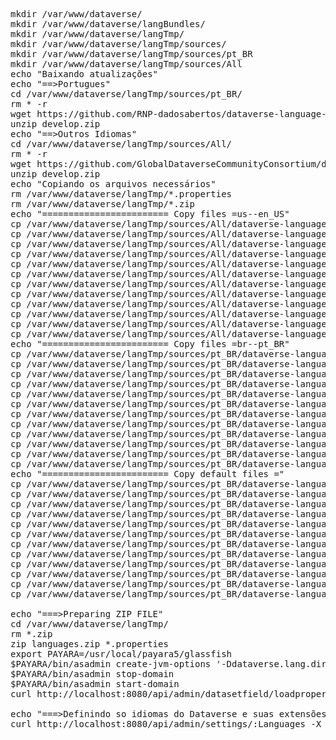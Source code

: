 <pre>
mkdir /var/www/dataverse/
mkdir /var/www/dataverse/langBundles/
mkdir /var/www/dataverse/langTmp/
mkdir /var/www/dataverse/langTmp/sources/
mkdir /var/www/dataverse/langTmp/sources/pt_BR
mkdir /var/www/dataverse/langTmp/sources/All
echo "Baixando atualizações"
echo "==>Portugues"
cd /var/www/dataverse/langTmp/sources/pt_BR/
rm * -r
wget https://github.com/RNP-dadosabertos/dataverse-language-packs/archive/develop.zip
unzip develop.zip
echo "==>Outros Idiomas"
cd /var/www/dataverse/langTmp/sources/All/
rm * -r
wget https://github.com/GlobalDataverseCommunityConsortium/dataverse-language-packs/archive/refs/heads/develop.zip
unzip develop.zip
echo "Copiando os arquivos necessários"
rm /var/www/dataverse/langTmp/*.properties
rm /var/www/dataverse/langTmp/*.zip
echo "======================== Copy files =us--en_US"
cp /var/www/dataverse/langTmp/sources/All/dataverse-language-packs-develop/en_US/astrophysics.properties /var/www/dataverse/langTmp/astrophysics_us.properties
cp /var/www/dataverse/langTmp/sources/All/dataverse-language-packs-develop/en_US/biomedical.properties /var/www/dataverse/langTmp/biomedical_us.properties
cp /var/www/dataverse/langTmp/sources/All/dataverse-language-packs-develop/en_US/BuiltInRoles.properties /var/www/dataverse/langTmp/BuiltInRoles_us.properties
cp /var/www/dataverse/langTmp/sources/All/dataverse-language-packs-develop/en_US/Bundle.properties /var/www/dataverse/langTmp/Bundle_us.properties
cp /var/www/dataverse/langTmp/sources/All/dataverse-language-packs-develop/en_US/citation.properties /var/www/dataverse/langTmp/citation_us.properties
cp /var/www/dataverse/langTmp/sources/All/dataverse-language-packs-develop/en_US/geospatial.properties /var/www/dataverse/langTmp/geospatial_us.properties
cp /var/www/dataverse/langTmp/sources/All/dataverse-language-packs-develop/en_US/journal.properties /var/www/dataverse/langTmp/journal_us.properties
cp /var/www/dataverse/langTmp/sources/All/dataverse-language-packs-develop/en_US/MimeTypeDetectionByFileExtension.properties /var/www/dataverse/langTmp/MimeTypeDetectionByFileExtension_us.properties
cp /var/www/dataverse/langTmp/sources/All/dataverse-language-packs-develop/en_US/MimeTypeDisplay.properties /var/www/dataverse/langTmp/MimeTypeDisplay_us.properties
cp /var/www/dataverse/langTmp/sources/All/dataverse-language-packs-develop/en_US/MimeTypeFacets.properties /var/www/dataverse/langTmp/MimeTypeFacets_us.properties
cp /var/www/dataverse/langTmp/sources/All/dataverse-language-packs-develop/en_US/socialscience.properties /var/www/dataverse/langTmp/socialscience_us.properties
cp /var/www/dataverse/langTmp/sources/All/dataverse-language-packs-develop/en_US/ValidationMessages.properties /var/www/dataverse/langTmp/ValidationMessages_us.properties
echo "======================== Copy files =br--pt_BR"
cp /var/www/dataverse/langTmp/sources/pt_BR/dataverse-language-packs-develop/pt_BR/astrophysics_br.properties /var/www/dataverse/langTmp/astrophysics_br.properties
cp /var/www/dataverse/langTmp/sources/pt_BR/dataverse-language-packs-develop/pt_BR/biomedical_br.properties /var/www/dataverse/langTmp/biomedical_br.properties
cp /var/www/dataverse/langTmp/sources/pt_BR/dataverse-language-packs-develop/pt_BR/BuiltInRoles_br.properties /var/www/dataverse/langTmp/BuiltInRoles_br.properties
cp /var/www/dataverse/langTmp/sources/pt_BR/dataverse-language-packs-develop/pt_BR/Bundle_br.properties /var/www/dataverse/langTmp/Bundle_br.properties
cp /var/www/dataverse/langTmp/sources/pt_BR/dataverse-language-packs-develop/pt_BR/citation_br.properties /var/www/dataverse/langTmp/citation_br.properties
cp /var/www/dataverse/langTmp/sources/pt_BR/dataverse-language-packs-develop/pt_BR/geospatial_br.properties /var/www/dataverse/langTmp/geospatial_br.properties
cp /var/www/dataverse/langTmp/sources/pt_BR/dataverse-language-packs-develop/pt_BR/journal_br.properties /var/www/dataverse/langTmp/journal_br.properties
cp /var/www/dataverse/langTmp/sources/pt_BR/dataverse-language-packs-develop/pt_BR/MimeTypeDetectionByFileExtension_br.properties /var/www/dataverse/langTmp/MimeTypeDetectionByFileExtension_br.properties
cp /var/www/dataverse/langTmp/sources/pt_BR/dataverse-language-packs-develop/pt_BR/MimeTypeDisplay_br.properties /var/www/dataverse/langTmp/MimeTypeDisplay_br.properties
cp /var/www/dataverse/langTmp/sources/pt_BR/dataverse-language-packs-develop/pt_BR/MimeTypeFacets_br.properties /var/www/dataverse/langTmp/MimeTypeFacets_br.properties
cp /var/www/dataverse/langTmp/sources/pt_BR/dataverse-language-packs-develop/pt_BR/socialscience_br.properties /var/www/dataverse/langTmp/socialscience_br.properties
cp /var/www/dataverse/langTmp/sources/pt_BR/dataverse-language-packs-develop/pt_BR/ValidationMessages_br.properties /var/www/dataverse/langTmp/ValidationMessages_br.properties
echo "======================== Copy default files ="
cp /var/www/dataverse/langTmp/sources/pt_BR/dataverse-language-packs-develop/pt_BR/astrophysics_br.properties /var/www/dataverse/langTmp/astrophysics_en.properties
cp /var/www/dataverse/langTmp/sources/pt_BR/dataverse-language-packs-develop/pt_BR/biomedical_br.properties /var/www/dataverse/langTmp/biomedical_en.properties
cp /var/www/dataverse/langTmp/sources/pt_BR/dataverse-language-packs-develop/pt_BR/BuiltInRoles_br.properties /var/www/dataverse/langTmp/BuiltInRoles_en.properties
cp /var/www/dataverse/langTmp/sources/pt_BR/dataverse-language-packs-develop/pt_BR/Bundle_br.properties /var/www/dataverse/langTmp/Bundle_en.properties
cp /var/www/dataverse/langTmp/sources/pt_BR/dataverse-language-packs-develop/pt_BR/citation_br.properties /var/www/dataverse/langTmp/citation_en.properties
cp /var/www/dataverse/langTmp/sources/pt_BR/dataverse-language-packs-develop/pt_BR/geospatial_br.properties /var/www/dataverse/langTmp/geospatial_en.properties
cp /var/www/dataverse/langTmp/sources/pt_BR/dataverse-language-packs-develop/pt_BR/journal_br.properties /var/www/dataverse/langTmp/journal_en.properties
cp /var/www/dataverse/langTmp/sources/pt_BR/dataverse-language-packs-develop/pt_BR/MimeTypeDetectionByFileExtension_br.properties /var/www/dataverse/langTmp/MimeTypeDetectionByFileExtension_en.properties
cp /var/www/dataverse/langTmp/sources/pt_BR/dataverse-language-packs-develop/pt_BR/MimeTypeDisplay_br.properties /var/www/dataverse/langTmp/MimeTypeDisplay_en.properties
cp /var/www/dataverse/langTmp/sources/pt_BR/dataverse-language-packs-develop/pt_BR/MimeTypeFacets_br.properties /var/www/dataverse/langTmp/MimeTypeFacets_en.properties
cp /var/www/dataverse/langTmp/sources/pt_BR/dataverse-language-packs-develop/pt_BR/socialscience_br.properties /var/www/dataverse/langTmp/socialscience_en.properties
cp /var/www/dataverse/langTmp/sources/pt_BR/dataverse-language-packs-develop/pt_BR/ValidationMessages_br.properties /var/www/dataverse/langTmp/ValidationMessages_en.properties

echo "===>Preparing ZIP FILE"
cd /var/www/dataverse/langTmp/
rm *.zip
zip languages.zip *.properties
export PAYARA=/usr/local/payara5/glassfish
$PAYARA/bin/asadmin create-jvm-options '-Ddataverse.lang.directory=/var/www/dataverse/langBundles'
$PAYARA/bin/asadmin stop-domain
$PAYARA/bin/asadmin start-domain
curl http://localhost:8080/api/admin/datasetfield/loadpropertyfiles -X POST --upload-file languages.zip -H "Content-Type: application/zip"

echo "===>Definindo so idiomas do Dataverse e suas extensões"
curl http://localhost:8080/api/admin/settings/:Languages -X PUT -d '[{"locale":"en","title":"Idioma Padrão"}, {"locale":"us","title":"English"}, {"locale":"br","title":"Português"}]'
</pre>
